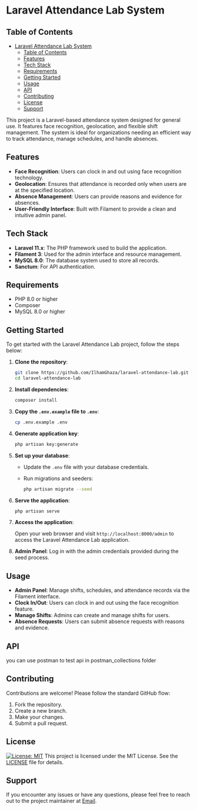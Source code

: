 # Laravel Attendance Lab System
<!--  tables of content  -->

## Table of Contents

- [Laravel Attendance Lab System](#laravel-attendance-lab-system)
  - [Table of Contents](#table-of-contents)
  - [Features](#features)
  - [Tech Stack](#tech-stack)
  - [Requirements](#requirements)
  - [Getting Started](#getting-started)
  - [Usage](#usage)
  - [API](#api)
  - [Contributing](#contributing)
  - [License](#license)
  - [Support](#support)
<!--  end tables of content  -->

This project is a Laravel-based attendance system designed for general use. It features face recognition, geolocation, and flexible shift management. The system is ideal for organizations needing an efficient way to track attendance, manage schedules, and handle absences.

## Features

- **Face Recognition**: Users can clock in and out using face recognition technology.
- **Geolocation**: Ensures that attendance is recorded only when users are at the specified location.
- **Absence Management**: Users can provide reasons and evidence for absences.
- **User-Friendly Interface**: Built with Filament to provide a clean and intuitive admin panel.

## Tech Stack

- **Laravel 11.x**: The PHP framework used to build the application.
- **Filament 3**: Used for the admin interface and resource management.
- **MySQL 8.0**: The database system used to store all records.
- **Sanctum**: For API authentication.

## Requirements

- PHP 8.0 or higher
- Composer
- MySQL 8.0 or higher
  
## Getting Started

To get started with the Laravel Attendance Lab project, follow the steps below:

1. **Clone the repository**:

    ```bash
    git clone https://github.com/IlhamGhaza/laravel-attendance-lab.git
    cd laravel-attendance-lab
    ```

2. **Install dependencies**:

    ```bash
    composer install
    ```

3. **Copy the `.env.example` file to `.env`**:

    ```bash
    cp .env.example .env
    ```

4. **Generate application key**:

    ```bash
    php artisan key:generate
    ```

5. **Set up your database**:
    - Update the `.env` file with your database credentials.
    - Run migrations and seeders:

      ```bash
      php artisan migrate --seed
      ```

6. **Serve the application**:

    ```bash
    php artisan serve
    ```

7. **Access the application**:

    Open your web browser and visit `http://localhost:8000/admin` to access the Laravel Attendance Lab application.
8. **Admin Panel**: Log in with the admin credentials provided during the seed process.

## Usage

- **Admin Panel**: Manage shifts, schedules, and attendance records via the Filament interface.
- **Clock In/Out**: Users can clock in and out using the face recognition feature.
- **Manage Shifts**: Admins can create and manage shifts for users.
- **Absence Requests**: Users can submit absence requests with reasons and evidence.

<!-- ## Documentation

For detailed documentation on how to use and customize the Laravel Attendance Lab project, please refer to the [official documentation](https://github.com/IlhamGhaza/laravel-attendance-lab/wiki). -->

## API
<!-- check api in postman_collections -->
you can use postman to test api in postman_collections folder

## Contributing

Contributions are welcome! Please follow the standard GitHub flow:

1. Fork the repository.
2. Create a new branch.
3. Make your changes.
4. Submit a pull request.

## License

[![License: MIT](https://img.shields.io/badge/License-MIT-yellow.svg)](https://opensource.org/licenses/MIT)
This project is licensed under the MIT License. See the [LICENSE](LICENSE) file for details.

## Support

If you encounter any issues or have any questions, please feel free to reach out to the project maintainer at [Email](cb7ezeur@selenakuyang.anonaddy.com).
